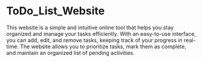 # ToDo_List_Website
This website is a simple and intuitive online tool that helps you stay organized and manage your tasks efficiently. With an easy-to-use interface, you can add, edit, and remove tasks, keeping track of your progress in real-time. The website allows you to prioritize tasks, mark them as complete, and maintain an organized list of pending activities. 
